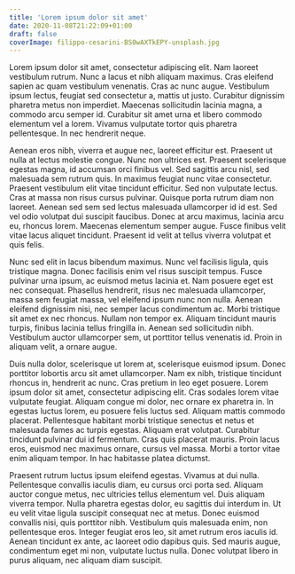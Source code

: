 ```yaml
---
title: 'Lorem ipsum dolor sit amet'
date: 2020-11-08T21:22:09+01:00
draft: false
coverImage: filippo-cesarini-BS0wAXTkEPY-unsplash.jpg
---
```


Lorem ipsum dolor sit amet, consectetur adipiscing elit. Nam laoreet vestibulum rutrum. Nunc a lacus et nibh aliquam maximus. Cras eleifend sapien ac quam vestibulum venenatis. Cras ac nunc augue. Vestibulum ipsum lectus, feugiat sed consectetur a, mattis ut justo. Curabitur dignissim pharetra metus non imperdiet. Maecenas sollicitudin lacinia magna, a commodo arcu semper id. Curabitur sit amet urna et libero commodo elementum vel a lorem. Vivamus vulputate tortor quis pharetra pellentesque. In nec hendrerit neque.

Aenean eros nibh, viverra et augue nec, laoreet efficitur est. Praesent ut nulla at lectus molestie congue. Nunc non ultrices est. Praesent scelerisque egestas magna, id accumsan orci finibus vel. Sed sagittis arcu nisl, sed malesuada sem rutrum quis. In maximus feugiat nunc vitae consectetur. Praesent vestibulum elit vitae tincidunt efficitur. Sed non vulputate lectus. Cras at massa non risus cursus pulvinar. Quisque porta rutrum diam non laoreet. Aenean sed sem sed lectus malesuada ullamcorper id id est. Sed vel odio volutpat dui suscipit faucibus. Donec at arcu maximus, lacinia arcu eu, rhoncus lorem. Maecenas elementum semper augue. Fusce finibus velit vitae lacus aliquet tincidunt. Praesent id velit at tellus viverra volutpat et quis felis.

Nunc sed elit in lacus bibendum maximus. Nunc vel facilisis ligula, quis tristique magna. Donec facilisis enim vel risus suscipit tempus. Fusce pulvinar urna ipsum, ac euismod metus lacinia et. Nam posuere eget est nec consequat. Phasellus hendrerit, risus nec malesuada ullamcorper, massa sem feugiat massa, vel eleifend ipsum nunc non nulla. Aenean eleifend dignissim nisi, nec semper lacus condimentum ac. Morbi tristique sit amet ex nec rhoncus. Nullam non tempor ex. Aliquam tincidunt mauris turpis, finibus lacinia tellus fringilla in. Aenean sed sollicitudin nibh. Vestibulum auctor ullamcorper sem, ut porttitor tellus venenatis id. Proin in aliquam velit, a ornare augue.

Duis nulla dolor, scelerisque ut lorem at, scelerisque euismod ipsum. Donec porttitor lobortis arcu sit amet ullamcorper. Nam ex nibh, tristique tincidunt rhoncus in, hendrerit ac nunc. Cras pretium in leo eget posuere. Lorem ipsum dolor sit amet, consectetur adipiscing elit. Cras sodales lorem vitae vulputate feugiat. Aliquam congue mi dolor, nec ornare ex pharetra in. In egestas luctus lorem, eu posuere felis luctus sed. Aliquam mattis commodo placerat. Pellentesque habitant morbi tristique senectus et netus et malesuada fames ac turpis egestas. Aliquam erat volutpat. Curabitur tincidunt pulvinar dui id fermentum. Cras quis placerat mauris. Proin lacus eros, euismod nec maximus ornare, cursus vel massa. Morbi a tortor vitae enim aliquam tempor. In hac habitasse platea dictumst.

Praesent rutrum luctus ipsum eleifend egestas. Vivamus at dui nulla. Pellentesque convallis iaculis diam, eu cursus orci porta sed. Aliquam auctor congue metus, nec ultricies tellus elementum vel. Duis aliquam viverra tempor. Nulla pharetra egestas dolor, eu sagittis dui interdum in. Ut eu velit vitae ligula suscipit consequat nec at metus. Donec euismod convallis nisi, quis porttitor nibh. Vestibulum quis malesuada enim, non pellentesque eros. Integer feugiat eros leo, sit amet rutrum eros iaculis id. Aenean tincidunt ex ante, ac laoreet odio dapibus quis. Sed mauris augue, condimentum eget mi non, vulputate luctus nulla. Donec volutpat libero in purus aliquam, nec aliquam diam suscipit.